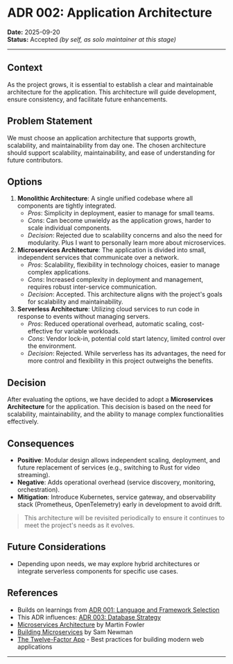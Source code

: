 # ADR 002: Application Architecture

**Date:** 2025-09-20  
**Status:** Accepted _(by self, as solo maintainer at this stage)_

---

## Context

As the project grows, it is essential to establish a clear and maintainable architecture for the application. This architecture will guide development, ensure consistency, and facilitate future enhancements.

## Problem Statement

We must choose an application architecture that supports growth, scalability, and maintainability from day one. The chosen architecture should support scalability, maintainability, and ease of understanding for future contributors.

## Options
1. **Monolithic Architecture**: A single unified codebase where all components are tightly integrated.
   - *Pros*: Simplicity in deployment, easier to manage for small teams.
   - *Cons*: Can become unwieldy as the application grows, harder to scale individual components.
   - *Decision*: Rejected due to scalability concerns and also the need for modularity. Plus I want to personally learn more about microservices.
2. **Microservices Architecture**: The application is divided into small, independent services that communicate over a network.
   - *Pros*: Scalability, flexibility in technology choices, easier to manage complex applications.
   - *Cons*: Increased complexity in deployment and management, requires robust inter-service communication.
   - *Decision*: Accepted. This architecture aligns with the project's goals for scalability and maintainability.
3. **Serverless Architecture**: Utilizing cloud services to run code in response to events without managing servers.
   - *Pros*: Reduced operational overhead, automatic scaling, cost-effective for variable workloads.
   - *Cons*: Vendor lock-in, potential cold start latency, limited control over the environment.
   - *Decision*: Rejected. While serverless has its advantages, the need for more control and flexibility in this project outweighs the benefits.

## Decision

After evaluating the options, we have decided to adopt a **Microservices Architecture** for the application. This decision is based on the need for scalability, maintainability, and the ability to manage complex functionalities effectively.

## Consequences
- **Positive**: Modular design allows independent scaling, deployment, and future replacement of services (e.g., switching to Rust for video streaming).
- **Negative**: Adds operational overhead (service discovery, monitoring, orchestration).
- **Mitigation**: Introduce Kubernetes, service gateway, and observability stack (Prometheus, OpenTelemetry) early in development to avoid drift.


> This architecture will be revisited periodically to ensure it continues to meet the project's needs as it evolves.

## Future Considerations

- Depending upon needs, we may explore hybrid architectures or integrate serverless components for specific use cases.

## References

- Builds on learnings from [ADR 001: Language and Framework Selection](./ADR-001-language-and-framework-selection.md)
- This ADR influences: [ADR 003: Database Strategy](./ADR-003-database-strategy.md)
- [Microservices Architecture](https://martinfowler.com/articles/microservices.html) by Martin Fowler
- [Building Microservices](https://www.oreilly.com/library/view/building-microservices/9781491950340/) by Sam Newman
- [The Twelve-Factor App](https://12factor.net/) - Best practices for building modern web applications

---